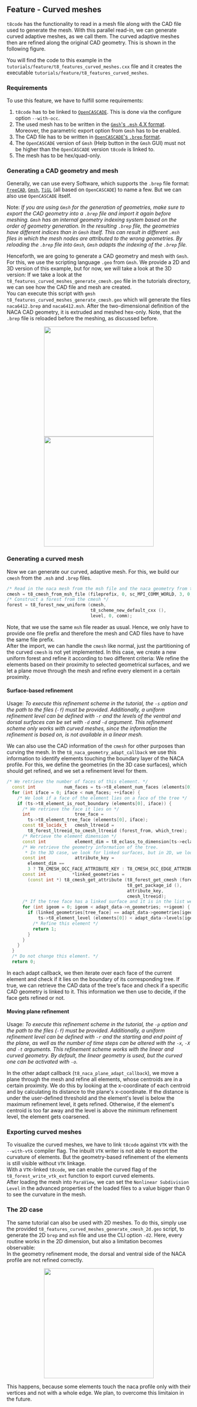 ## Feature - Curved meshes

`t8code` has the functionality to read in a mesh file along with the CAD file used to generate the mesh. With this parallel read-in, we can generate curved adaptive meshes, as we call them. The curved adaptive meshes then are refined along the original CAD geometry. This is shown in the following figure.

You will find the code to this example in the `tutorials/feature/t8_features_curved_meshes.cxx` file and it creates the executable `tutorials/feature/t8_features_curved_meshes`.

### Requirements

To use this feature, we have to fulfill some requirements:  
1. `t8code` has to be linked to [`OpenCASCADE`](https://dev.opencascade.org/doc/overview/html/index.html). This is done via the configure option `--with-occ`.  
2. The used mesh has to be written in the [`Gmsh`'s `.msh` 4.X format](https://gmsh.info/doc/texinfo/gmsh.html#MSH-file-format). Moreover, the parametric export option from `Gmsh` has to be enabled.  
3. The CAD file has to be written in [`OpenCASCADE`'s `.brep` format](https://dev.opencascade.org/doc/overview/html/specification__brep_format.html).
4. The `OpenCASCADE` version of `Gmsh` (Help button in the `Gmsh` GUI) must not be higher than the `OpenCASCADE` version `t8code` is linked to.
5. The mesh has to be hex/quad-only.  

### Generating a CAD geometry and mesh

Generally, we can use every Software, which supports the `.brep` file format: [`FreeCAD`](https://www.freecadweb.org/), [`Gmsh`](https://gmsh.info), [`TiGL`](https://dlr-sc.github.io/tigl/) (all based on `OpenCASCADE`) to name a few. But we can also use `OpenCASCADE` itself.
  
Note: _If you are using `Gmsh` for the generation of geometries, make sure to export the CAD geometry into a `.brep` file and import it again before meshing. `Gmsh` has an internal geometry indexing system based on the order of geometry generation. In the resulting `.brep` file, the geometries have different indices than in `Gmsh` itself. This can result in different `.msh` files in which the mesh nodes are attributed to the wrong geometries. By reloading the `.brep` file into `Gmsh`, `Gmsh` adapts the indexing of the `.brep` file._  

Henceforth, we are going to generate a CAD geometry and mesh with `Gmsh`. For this, we use the scripting language `.geo` from `Gmsh`. We provide a 2D and 3D version of this example, but for now, we will take a look at the 3D version: If we take a look at the `t8_features_curved_meshes_generate_cmesh.geo` file in the tutorials directory, we can see how the CAD file and mesh are created.  
You can execute this script with `gmsh t8_features_curved_meshes_generate_cmesh.geo` which will generate the files `naca6412.brep` and `naca6412.msh`.
After the two-dimensional definition of the NACA CAD geometry, it is extruded and meshed hex-only. Note, that the `.brep` file is reloaded before the meshing, as discussed before.
<p align="center">
<img src="https://github.com/holke/t8code/wiki/pictures/tutorials/feature_curved_meshes_naca6412_brep.png" height="300" hspace=100>
<img src="https://github.com/holke/t8code/wiki/pictures/tutorials/feature_curved_meshes_naca6412_mesh.png" height="300">
</p>

### Generating a curved mesh

Now we can generate our curved, adaptive mesh. For this, we build our `cmesh` from the `.msh` and `.brep` files.
```C++
/* Read in the naca mesh from the msh file and the naca geometry from the brep file */
cmesh = t8_cmesh_from_msh_file (fileprefix, 0, sc_MPI_COMM_WORLD, 3, 0, occ || surface);
/* Construct a forest from the cmesh */
forest = t8_forest_new_uniform (cmesh,
                                t8_scheme_new_default_cxx (),
                                level, 0, comm);
```
Note, that we use the same `msh` file reader as usual. Hence, we only have to provide one file prefix and therefore the mesh and CAD files have to have the same file prefix.  
After the import, we can handle the `cmesh` like normal, just the partitioning of the curved `cmesh` is not yet implemented. In this case, we create a new uniform forest and refine it according to two different criteria: We refine the elements based on their proximity to selected geometrical surfaces, and we let a plane move through the mesh and refine every element in a certain proximity.

#### Surface-based refinement

Usage: _To execute this refinement scheme in the tutorial, the `-s` option and the path to the files (`-f`) must be provided. Additionally, a uniform refinement level can be defined with `-r` and the levels of the ventral and dorsal surfaces can be set with `-d` and `-d` argument. This refinement scheme only works with curved meshes, since the information the refinement is based on, is not available in a linear mesh._

We can also use the CAD information of the `cmesh` for other purposes than curving the mesh. In the `t8_naca_geometry_adapt_callback` we use this information to identify elements touching the boundary layer of the NACA profile. For this, we define the geometries (in the 3D case surfaces), which should get refined, and we set a refinement level for them.
```C++
/* We retrieve the number of faces of this element. */
  const int           num_faces = ts->t8_element_num_faces (elements[0]);
  for (int iface = 0; iface < num_faces; ++iface) {
    /* We look if a face of the element lies on a face of the tree */
    if (ts->t8_element_is_root_boundary (elements[0], iface)) {
      /* We retrieve the face it lies on */
      int                 tree_face =
        ts->t8_element_tree_face (elements[0], iface);
      const t8_locidx_t   cmesh_ltreeid =
        t8_forest_ltreeid_to_cmesh_ltreeid (forest_from, which_tree);
      /* Retrieve the element dimension */
      const int           element_dim = t8_eclass_to_dimension[ts->eclass];
      /* We retrieve the geometry information of the tree.
       * In the 3D case, we look for linked surfaces, but in 2D, we look for linked edges. */
      const int           attribute_key =
        element_dim ==
        3 ? T8_CMESH_OCC_FACE_ATTRIBUTE_KEY : T8_CMESH_OCC_EDGE_ATTRIBUTE_KEY;
      const int          *linked_geometries =
        (const int *) t8_cmesh_get_attribute (t8_forest_get_cmesh (forest),
                                              t8_get_package_id (),
                                              attribute_key,
                                              cmesh_ltreeid);
      /* If the tree face has a linked surface and it is in the list we refine it */
      for (int igeom = 0; igeom < adapt_data->n_geometries; ++igeom) {
        if (linked_geometries[tree_face] == adapt_data->geometries[igeom] &&
            ts->t8_element_level (elements[0]) < adapt_data->levels[igeom]) {
          /* Refine this element */
          return 1;
        }
      }
    }
  }
  /* Do not change this element. */
  return 0;
```
In each adapt callback, we then iterate over each face of the current element and check if it lies on the boundary of its corresponding tree. If true, we can retrieve the CAD data of the tree's face and check if a specific CAD geometry is linked to it. This information we then use to decide, if the face gets refined or not.

#### Moving plane refinement

Usage: _To execute this refinement scheme in the tutorial, the `-p` option and the path to the files (`-f`) must be provided. Additionally, a uniform refinement level can be defined with `-r` and the starting and end point of the plane, as well as the number of time steps can be altered with the `-x`, `-X` and `-t` arguments. This refinement scheme works with the linear and curved geometry. By default, the linear geometry is used, but the curved one can be activated with `-o`._

In the other adapt callback (`t8_naca_plane_adapt_callback`), we move a plane through the mesh and refine all elements, whose centroids are in a certain proximity. We do this by looking at the x-coordinate of each centroid and by calculating its distance to the plane's x-coordinate. If the distance is under the user-defined threshold and the element's level is below the maximum refinement level, it gets refined. Otherwise, if the element's centroid is too far away and the level is above the minimum refinement level, the element gets coarsened.

### Exporting curved meshes

To visualize the curved meshes, we have to link `t8code` against `VTK` with the `--with-vtk` compiler flag. The inbuilt `VTK` writer is not able to export the curvature of elements. But the geometry-based refinement of the elements is still visible without `VTK` linkage.  
With a `VTK`-linked `t8code`, we can enable the curved flag of the `t8_forest_write_vtk_ext` function to export curved elements.  
After loading the mesh into `ParaView`, we can set the `Nonlinear Subdivision Level` in the advanced properties of the loaded files to a value bigger than 0 to see the curvature in the mesh.

### The 2D case

The same tutorial can also be used with 2D meshes. To do this, simply use the provided `t8_features_curved_meshes_generate_cmesh_2d.geo` script, to generate the 2D `brep` and `msh` file and use the CLI option `-d2`. Here, every routine works in the 2D dimension, but also a limitation becomes observable:  
In the geometry refinement mode, the dorsal and ventral side of the NACA profile are not refined correctly.
<p align="center">
<img src="https://github.com/holke/t8code/wiki/pictures/tutorials/feature_curved_meshes_surface_refinement.png" height="300">
</p>
This happens, because some elements touch the naca profile only with their vertices and not with a whole edge. We plan, to overcome this limitaion in the future.